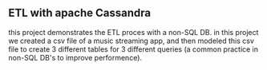 ## ETL with apache Cassandra

this project demonstrates the ETL proces with a non-SQL DB.
in this project we created a csv file of a music streaming app, and then modeled this csv file to create 3 different tables for 3 different queries (a common practice in non-SQL DB's to improve performence).
